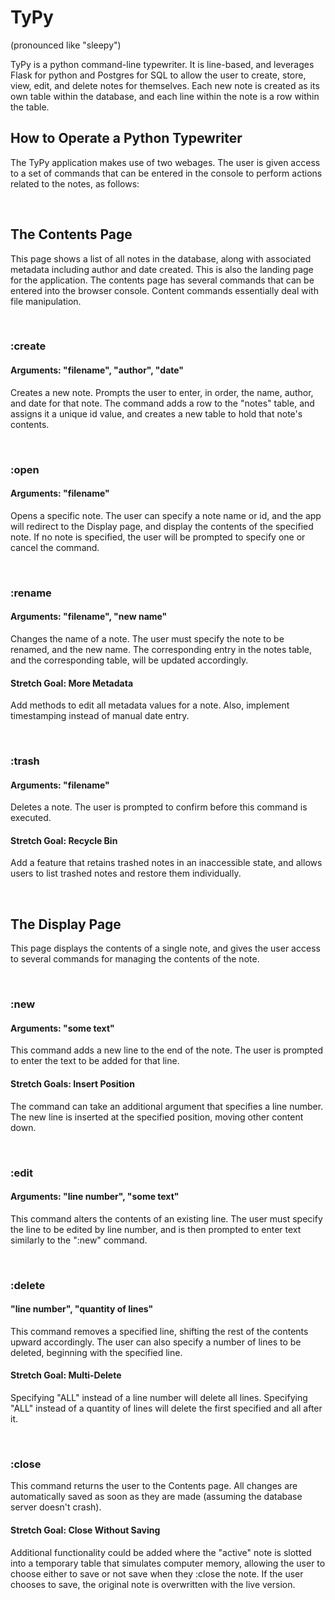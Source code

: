 # TyPy

(pronounced like "sleepy")

TyPy is a python command-line typewriter. It is line-based, and leverages Flask for python and Postgres for SQL to allow the user to create, store, view, edit, and delete notes for themselves. Each new note is created as its own table within the database, and each line within the note is a row within the table.

## How to Operate a Python Typewriter

The TyPy application makes use of two webages. The user is given access to a set of commands that can be entered in the console to perform actions related to the notes, as follows:

&nbsp;

## The Contents Page

This page shows a list of all notes in the database, along with associated metadata including author and date created. This is also the landing page for the application. The contents page has several commands that can be entered into the browser console. Content commands essentially deal with file manipulation.

&nbsp;

### :create

#### Arguments: "filename", "author", "date"

Creates a new note. Prompts the user to enter, in order, the name, author, and date for that note. The command adds a row to the "notes" table, and assigns it a unique id value, and creates a new table to hold that note's contents.

&nbsp;

### :open

#### Arguments: "filename"

Opens a specific note. The user can specify a note name or id, and the app will redirect to the Display page, and display the contents of the specified note. If no note is specified, the user will be prompted to specify one or cancel the command.

&nbsp;

### :rename

#### Arguments: "filename", "new name"

Changes the name of a note. The user must specify the note to be renamed, and the new name. The corresponding entry in the notes table, and the corresponding table, will be updated accordingly.

#### Stretch Goal: More Metadata

Add methods to edit all metadata values for a note. Also, implement timestamping instead of manual date entry.

&nbsp;

### :trash

#### Arguments: "filename"

Deletes a note. The user is prompted to confirm before this command is executed.

#### Stretch Goal: Recycle Bin

Add a feature that retains trashed notes in an inaccessible state, and allows users to list trashed notes and restore them individually.

&nbsp;

## The Display Page

This page displays the contents of a single note, and gives the user access to several commands for managing the contents of the note.

&nbsp;

### :new

#### Arguments: "some text"

This command adds a new line to the end of the note. The user is prompted to enter the text to be added for that line.

#### Stretch Goals: Insert Position

The command can take an additional argument that specifies a line number. The new line is inserted at the specified position, moving other content down.

&nbsp;

### :edit

#### Arguments: "line number", "some text"

This command alters the contents of an existing line. The user must specify the line to be edited by line number, and is then prompted to enter text similarly to the ":new" command.

&nbsp;

### :delete

#### "line number", "quantity of lines"

This command removes a specified line, shifting the rest of the contents upward accordingly. The user can also specify a number of lines to be deleted, beginning with the specified line.

#### Stretch Goal: Multi-Delete

Specifying "ALL" instead of a line number will delete all lines.
Specifying "ALL" instead of a quantity of lines will delete the first specified and all after it.

&nbsp;

### :close

This command returns the user to the Contents page. All changes are automatically saved as soon as they are made (assuming the database server doesn't crash).

#### Stretch Goal: Close Without Saving

Additional functionality could be added where the "active" note is slotted into a temporary table that simulates computer memory, allowing the user to choose either to save or not save when they :close the note. If the user chooses to save, the original note is overwritten with the live version.
